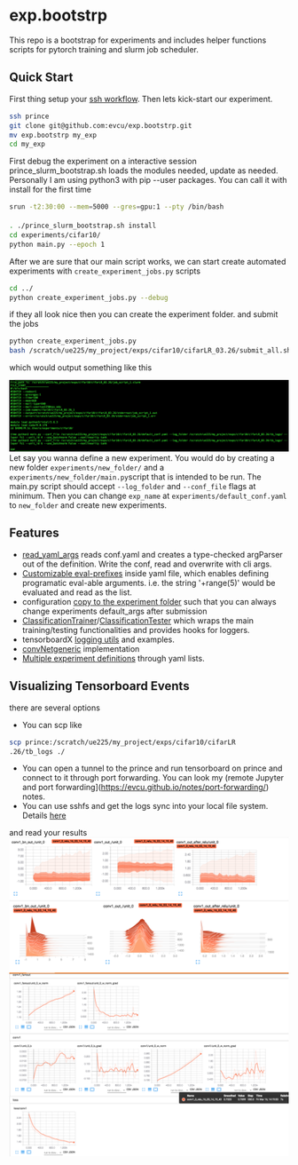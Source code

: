 # exp.bootstrp
This repo is a bootstrap for experiments and includes helper functions scripts for pytorch training and slurm job scheduler.

## Quick Start
First thing setup your [ssh workflow](https://evcu.github.io/notes/ssh-setup-notes/). Then lets kick-start our experiment.

```bash
ssh prince
git clone git@github.com:evcu/exp.bootstrp.git
mv exp.bootstrp my_exp
cd my_exp
```

First debug the experiment on a interactive session
prince_slurm_bootstrap.sh loads the modules needed, update as needed.
Personally I am using python3 with pip --user packages. You can call it with install for the first time

```bash
srun -t2:30:00 --mem=5000 --gres=gpu:1 --pty /bin/bash

. ./prince_slurm_bootstrap.sh install
cd experiments/cifar10/
python main.py --epoch 1
```

After we are sure that our main script works, we can start create automated experiments with
`create_experiment_jobs.py` scripts

```bash
cd ../
python create_experiment_jobs.py --debug
```
if they all look nice then you can create the experiment folder. and submit the jobs
```bash
python create_experiment_jobs.py
bash /scratch/ue225/my_project/exps/cifar10/cifarLR_03.26/submit_all.sh
```
which would output something like this

![log](img/console.png)
Let say you wanna define a new experiment. You would do by creating a new folder `experiments/new_folder/` and a `experiments/new_folder/main.py`script that is intended to be run. The main.py script should accept
`--log_folder` and `--conf_file` flags at minimum. Then you can change `exp_name` at `experiments/default_conf.yaml` to `new_folder` and create new experiments.

## Features
- [read_yaml_args](https://github.com/evcu/exp.bootstrp/blob/master/experiments/exp_utils.py#L224) reads conf.yaml and creates a type-checked argParser out of the definition. Write the conf, read and overwrite with cli args.
- [Customizable eval-prefixes](https://github.com/evcu/exp.bootstrp/blob/master/experiments/exp_utils.py#L175) inside yaml file, which enables defining programatic eval-able arguments.
  i.e. the string '+range(5)' would be evaluated and read as the list.
- configuration [copy to the experiment folder](https://github.com/evcu/exp.bootstrp/blob/master/experiments/create_experiment_jobs.py#L34) such that you can always change experiments default_args after submission
- [ClassificationTrainer](https://github.com/evcu/exp.bootstrp/blob/master/experiments/exp_utils.py#L83)/[ClassificationTester](https://github.com/evcu/exp.bootstrp/blob/master/experiments/exp_utils.py#L9) which wraps the main training/testing
functionalities and provides hooks for loggers.
- tensorboardX [logging utils](https://github.com/evcu/exp.bootstrp/blob/master/experiments/exp_loggers.py) and examples.
- [convNetgeneric](https://github.com/evcu/exp.bootstrp/blob/master/experiments/exp_models.py#L67) implementation
- [Multiple experiment definitions](https://github.com/evcu/exp.bootstrp/blob/master/experiments/default_conf.yaml#L6) through yaml lists.

## Visualizing Tensorboard Events
there are several options
- You can scp like
```bash
scp prince:/scratch/ue225/my_project/exps/cifar10/cifarLR
.26/tb_logs ./
```
- You can open a tunnel to the prince and run tensorboard on prince and connect to it through port forwarding. You can look my (remote Jupyter and port forwarding](https://evcu.github.io/notes/port-forwarding/) notes.
- You can use sshfs and get the logs sync into your local file system. Details [here](https://evcu.github.io/notes/ssh-setup-notes)

and read your results
![log](img/tb1.png)
![log](img/tb2.png)
![log](img/tb3.png)
